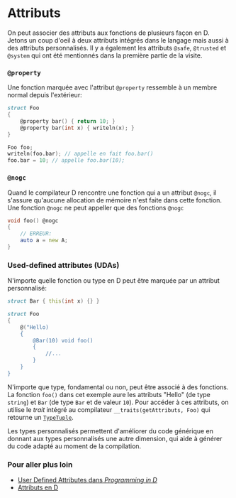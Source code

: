 # Attributs

On peut associer des attributs aux fonctions de plusieurs façon en D. Jetons un coup d'oeil à deux attributs intégrés dans le langage mais aussi à des attributs personnalisés. Il y a également les attributs `@safe`, `@trusted` et `@system` qui ont été mentionnés dans la première partie de la visite.

### `@property`

Une fonction marquée avec l'attribut `@property` ressemble à un membre normal depuis l'extérieur:

```d
struct Foo
{
    @property bar() { return 10; }
    @property bar(int x) { writeln(x); }
}

Foo foo;
writeln(foo.bar); // appelle en fait foo.bar()
foo.bar = 10; // appelle foo.bar(10);
```

### `@nogc`

Quand le compilateur D rencontre une fonction qui a un attribut `@nogc`, il s'assure qu'aucune allocation de mémoire n'est faite dans cette fonction. Une fonction `@nogc` ne peut appeller que des fonctions `@nogc`

```d
void foo() @nogc
{
    // ERREUR:
    auto a = new A;
}
```

### Used-defined attributes (UDAs)

N'importe quelle fonction ou type en D peut être marquée par un attribut personnalisé:

```d
struct Bar { this(int x) {} }

struct Foo
{
    @("Hello) 
    {
        @Bar(10) void foo()
        {
            //...
        }
    }
}
```

N'importe que type, fondamental ou non, peut être associé à des fonctions. La fonction `foo()` dans cet exemple aure les attributs "Hello" (de type `string`) et `Bar` (de type `Bar` et de valeur `10`). Pour accéder à ces attributs, on utilise le *trait* intégré au compilateur `__traits(getAttributs, Foo)` qui retourne un [`TypeTuple`](https://dlang.org/phobos/std_typetuple.html).

Les types personnalisés permettent d'améliorer du code générique en donnant aux types personnalisés une autre dimension, qui aide à générer du code adapté au moment de la compilation.

### Pour aller plus loin

- [User Defined Attributes dans _Programming in D_](http://ddili.org/ders/d.en/uda.html)
- [Attributs en D](https://dlang.org/spec/attribute.html)